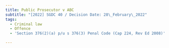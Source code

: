 ```yaml
---
title: Public Prosecutor v ABC
subtitle: "[2022] SGDC 40 / Decision Date: 28\_February\_2022"
tags:
  - Criminal law
  - Offence
  - 'Section 376(2)(a) p/u s 376(3) Penal Code (Cap 224, Rev Ed 2008)'

---
```

